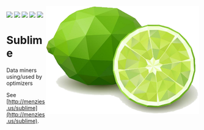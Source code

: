 <img src="/etc/img/lime.png" align=right width=400>

<a href="https://github.com/timm/sublime/actions/workflows/main.yml"><img src="https://github.com/timm/sublime/actions/workflows/main.yml/badge.svg"></a>
<img src="https://img.shields.io/badge/purpose-se,ai-informational?style=flat&logo=hyper&logoColor=white&color=blueviolet">
<img src="https://img.shields.io/badge/language-python3-informational?style=flat&logo=lua&logoColor=white&color=orange">
<img src="https://img.shields.io/badge/platform-osx,linux-informational?style=flat&logo=linux&logoColor=white&color=pink">
<a href="https://zenodo.org/badge/latestdoi/452530453"><img src="https://zenodo.org/badge/452530453.svg"></a>

# Sublime
Data miners using/used by optimizers

See [http://menzies.us/sublime](http://menzies.us/sublime).
